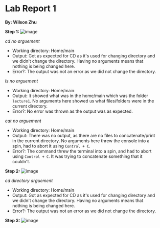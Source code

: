 # Lab Report 1
**By: Wilson Zhu**

**Step 1:**
![image](https://github.com/W6zhu/cse15l-lab-reports/assets/146861759/a69602ee-5dcd-4c47-89e0-d11503327b47)

_cd no arguement_
* Working directory: Home/main
* Output: Got as expected for CD as it's used for changing directory and we didn't change the directory. Having no arguments means that nothing is being changed here.
* Error?: The output was not an error as we did not change the directory.

_ls no arguement_
* Working directory: Home/main
* Output: It showed what was in the home/main which was the folder `lecture1`. No arguments here showed us what files/folders were in the current directory.
* Error?: No error was thrown as the output was as expected.

_cat no arguement_
* Working directory: Home/main
* Output: There was no output, as there are no files to concatenate/print in the current directory. No arguments here threw the console into a spin, had to abort it using `Control + C`.
* Error?: The command threw the terminal into a spin, and had to abort using `Control + C`. It was trying to concatenate something that it couldn't.


**Step 2:**
![image](https://github.com/W6zhu/cse15l-lab-reports/assets/146861759/62e83d16-25c3-4c82-b865-c7eeeb1ad9a3)

_cd directory arguement_
* Working directory: Home/main
* Output: Got as expected for CD as it's used for changing directory and we didn't change the directory. Having no arguments means that nothing is being changed here.
* Error?: The output was not an error as we did not change the directory.

**Step 3:**
![image](https://github.com/W6zhu/cse15l-lab-reports/assets/146861759/fed27f36-4d42-45c2-afce-d50d8a3f6431)
